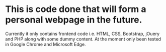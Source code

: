 # This is code done that will form a personal webpage in the future.
Currently it only contains frontend code i.e. HTML, CSS, Bootstrap, jOuery and PHP along with some dummy content.
At the moment only been tested in Google Chrome and Microsoft Edge. 
